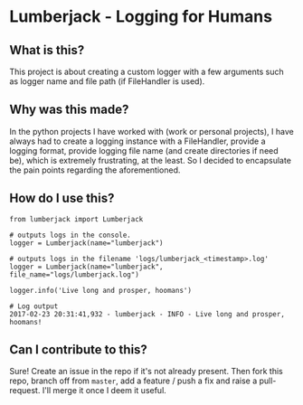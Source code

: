 # Lumberjack - Logging for Humans

## What is this?

This project is about creating a custom logger with a few arguments such as logger name and file path (if FileHandler is used).

## Why was this made?

In the python projects I have worked with (work or personal projects), I have always had to create a logging instance with a FileHandler, provide a logging format, provide logging file name (and create directories if need be), which is extremely frustrating, at the least. So I decided to encapsulate the pain points regarding the aforementioned.

## How do I use this?

```
from lumberjack import Lumberjack

# outputs logs in the console.
logger = Lumberjack(name="lumberjack")

# outputs logs in the filename 'logs/lumberjack_<timestamp>.log'
logger = Lumberjack(name="lumberjack", file_name="logs/lumberjack.log")

logger.info('Live long and prosper, hoomans')

# Log output
2017-02-23 20:31:41,932 - lumberjack - INFO - Live long and prosper, hoomans!
```

## Can I contribute to this?

Sure! Create an issue in the repo if it's not already present. Then fork this repo, branch off from `master`, add a feature / push a fix and raise a pull-request. I'll merge it once I deem it useful.
